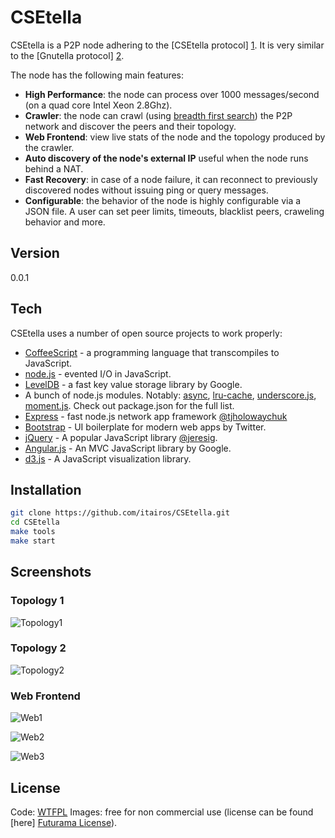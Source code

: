 CSEtella
=

CSEtella is a P2P node adhering to the [CSEtella protocol] [1]. It is very similar to the [Gnutella protocol] [2].

The node has the following main features:

* **High Performance**: the node can process over 1000 messages/second (on a quad core Intel Xeon 2.8Ghz).
* **Crawler**: the node can crawl (using [breadth first search]) the P2P network and discover the peers and their topology.
* **Web Frontend**: view live stats of the node and the topology produced by the crawler.
* **Auto discovery of the node's external IP** useful when the node runs behind a NAT.
* **Fast Recovery**: in case of a node failure, it can reconnect to previously discovered nodes without issuing ping or query messages.
* **Configurable**: the behavior of the node is highly configurable via a JSON file. A user can set peer limits, timeouts, blacklist peers, craweling behavior and more.

Version
-

0.0.1

Tech 
-

CSEtella uses a number of open source projects to work properly:

* [CoffeeScript] - a programming language that transcompiles to JavaScript.
* [node.js] - evented I/O in JavaScript.
* [LevelDB] - a fast key value storage library by Google.
* A bunch of node.js modules. Notably: [async], [lru-cache], [underscore.js], [moment.js]. Check out package.json for the full list.
* [Express] - fast node.js network app framework [@tjholowaychuk]
* [Bootstrap] - UI boilerplate for modern web apps by Twitter.
* [jQuery] - A popular JavaScript library [@jeresig].
* [Angular.js] - An MVC JavaScript library by Google.
* [d3.js] - A JavaScript visualization library.

Installation
-

```sh
git clone https://github.com/itairos/CSEtella.git
cd CSEtella
make tools
make start
```

Screenshots
-
### Topology 1
![Topology1](http://i.imgur.com/2vmedjk.png)

### Topology 2
![Topology2](http://i.imgur.com/Xna9jlz.png)

### Web Frontend
![Web1](http://i.imgur.com/4NuhpJU.png)

![Web2](http://i.imgur.com/Jn70bQ5.png)

![Web3](http://i.imgur.com/4JculN7.png)

License
-

Code: [WTFPL]
Images: free for non commercial use (license can be found [here] [Futurama License]).



  [1]: http://www.cs.washington.edu/education/courses/csep552/13sp/assignments/a3.html
  [2]: http://rfc-gnutella.sourceforge.net/
  
  [async]: https://github.com/caolan/async
  [lru-cache]: https://github.com/isaacs/node-lru-cache
  [underscore.js]: http://underscorejs.org
  [moment.js]: http://momentjs.com
  [CoffeeScript]: http://coffeescript.org
  [node.js]: http://nodejs.org
  [LevelDB]: https://code.google.com/p/leveldb/
  [Bootstrap]: http://twitter.github.com/bootstrap/
  [jQuery]: http://jquery.com  
  [@tjholowaychuk]: http://twitter.com/tjholowaychuk
  [express]: http://expressjs.com
  [Angular.js]: http://angularjs.org
  [d3.js]: http://d3js.org
  [WTFPL]: http://www.wtfpl.net
  [breadth first search]: https://en.wikipedia.org/wiki/Breadth-first_search
  [Futurama License]: http://pixelpirate.deviantart.com/art/Futurama-175960105
  [@jeresig]: https://twitter.com/jeresig
